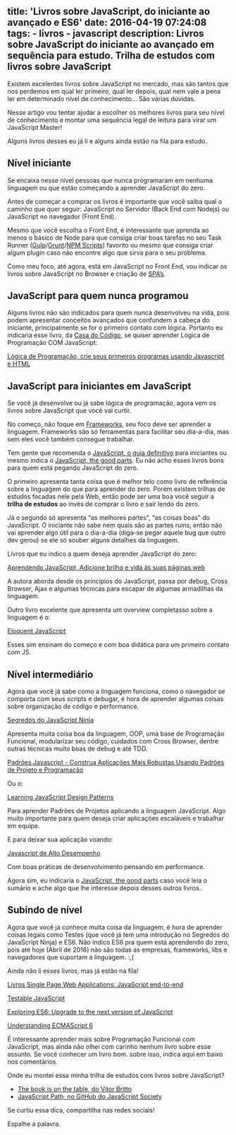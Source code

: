 title: 'Livros sobre JavaScript, do iniciante ao avançado e ES6'
date: 2016-04-19 07:24:08
tags:
	- livros
	- javascript
description: Livros sobre JavaScript do iniciante ao avançado em sequência para estudo. Trilha de estudos com livros sobre JavaScript
---

Existem excelentes livros sobre JavaScript no mercado, mas são tantos que nos perdemos em qual ler primeiro, qual ler depois, qual nem vale a pena ler em determinado nível de conhecimento... São várias dúvidas.

Nesse artigo vou tentar ajudar a escolher os melhores livros para seu nível de conhecimento e montar uma sequência legal de leitura para virar um JavaScript Master!<!--more-->

Alguns livros desses eu já li e alguns ainda estão na fila para estudo.

## Nível iniciante

Se encaixa nesse nível pessoas que nunca programaram em nenhuma linguagem ou que estão começando a aprender JavaScript do zero.

Antes de começar a comprar os livros é importante que você saiba qual o caminho que quer seguir: JavaScript no Servidor (Back End com Nodejs) ou JavaScript no navegador (Front End).

Mesmo que você escolha o Front End, é interessante que aprenda ao menos o básico de Node para que consiga criar boas tarefas no seu Task Runner ([Gulp](http://blog.caelum.com.br/bye-bye-grunt-js-hello-gulp-js/)/[Grunt](/posts/grunt-automatizando-tarefas/)/[NPM Scripts](https://css-tricks.com/why-npm-scripts/)) favorito ou mesmo que consiga criar algum plugin caso não encontre algo que sirva para o seu problema.

Como meu foco, até agora, está em JavaScript no Front End, vou indicar os livros sobre JavaScript no Browser e criação de [SPA’s](https://en.wikipedia.org/wiki/Single-page_application).

## JavaScript para quem nunca programou

Alguns livros não são indicados para quem nunca desenvolveu na vida, pois podem apresentar conceitos avançados que confundem a cabeça do iniciante, principalmente se for o primeiro contato com lógica. Portanto eu indicaria esse livro, da [Casa do Código](https://www.casadocodigo.com.br), se quiser aprender Lógica de Programação COM JavaScript:

[Lógica de Programação, crie seus primeiros programas usando Javascript e HTML](https://www.casadocodigo.com.br/products/livro-programacao)

## JavaScript para iniciantes em JavaScript

Se você já desenvolve ou já sabe lógica de programação, agora vem os livros sobre JavaScript que você vai curtir.

No começo, não foque em [Frameworks](/posts/frameworks-front-end/), seu foco deve ser aprender a linguagem. Frameworks são só ferramentas para facilitar seu dia-a-dia, mas sem eles você também consegue trabalhar.

Tem gente que recomenda o [JavaScript, o guia definitivo](http://www.buscape.com.br/livros/javascript-guia-definitivo) para iniciantes ou mesmo indica o [JavaScript, the good parts](http://www.buscape.com.br/livros/javascript-good-parts). Eu não acho esses livros bons para quem está pegando JavaScript do zero.

O primeiro apresenta tanta coisa que é melhor telo como livro de referência sobre a linguagem do que para aprender do zero. Porém existem trilhas de estudos focadas nele pela Web, então pode ser uma boa você seguir a **trilha de estudos** ao invés de comprar o livro e sair lendo do zero.

Já o segundo só apresenta “as melhores partes”, “as coisas boas” do JavaScript. O iniciante não sabe nem quais são as partes ruins, então não vai aprender algo útil para o dia-a-dia (diga-se pegar aquele bug que outro dev gerou) se ele só souber alguns detalhes da linguagem.

Livros que eu indico a quem deseja aprender JavaScript do zero:

[Aprendendo JavaScript, Adicione brilho e vida às suas páginas web](http://novatec.com.br/livros/aprendendojavascript/)

A autora aborda desde os principios do JavaScript, passa por debug, Cross Browser, Ajax e algumas técnicas para escapar de algumas armadilhas da linguagem.

Outro livro excelente que apresenta um overview completasso sobre a linguagem é o:

[Eloquent JavaScript](http://eloquentjavascript.net/)

Esses sim ensinam do começo e com boa didática para um primeiro contato com JS.

## Nível intermediário

Agora que você já sabe como a linguagem funciona, como o navegador se comporta com seus scripts e debugar, é hora de aprender algumas coisas sobre organização de código e performance.

[Segredos do JavaScript Ninja](http://www.buscape.com.br/segredos-do-ninja-javascript-john-resig-bear-bibeault-8575223283)

Apresenta muita coisa boa da linguagem, OOP, uma base de Programação Funcional, modularizar seu código, cuidados com Cross Browser, dentre outras técnicas muito boas de debug e até TDD.

[Padrões Javascript - Construa Aplicações Mais Robustas Usando Padrões de Projeto e Programação](http://www.buscape.com.br/padroes-javascript-construa-aplicacoes-mais-robustas-usando-padroes-de-projeto-e-programacao-stoyan-stefanov-857522266x)

Ou o:

[Learning JavaScript Design Patterns](https://addyosmani.com/resources/essentialjsdesignpatterns/book/)

Para aprender Padrões de Projetos aplicando a linguagem JavaScript. Algo muito importante para quem deseja criar aplicações escaláveis e trabalhar em equipe.

E para deixar sua aplicação voando:

[Javascript de Alto Desempenho](http://www.buscape.com.br/javascript-de-alto-desempenho-nicholas-c-zakas-8575222414)

Com boas práticas de desenvolvimento pensando em performance.

Agora sim, eu indicaria o [JavaScript, the good parts](http://www.buscape.com.br/livros/javascript-good-parts) caso você leia o sumário e ache algo que lhe interesse depois desses outros livros.

## Subindo de nível

Agora que você já conhece muita coisa da linguagem, é hora de aprender coisas legais como Testes (que você já tem uma introdução no Segredos do JavaScript Ninja) e ES6. Não indico ES6 pra quem está aprendendo do zero, pois até hoje (Abril de 2016) não são todas as empresas, frameworks, libs e navegadores que suportam a linguagem. :,(

Ainda não li esses livros, mas já estão na fila!

[Livros Single Page Web Applications: JavaScript end-to-end](http://www.buscape.com.br/single-page-web-applications-javascript-end-to-end-michael-mikowski-josh-powell-1617290750)

[Testable JavaScript](http://shop.oreilly.com/product/0636920024699.do)

[Exploring ES6: Upgrade to the next version of JavaScript](http://exploringjs.com/)

[Understanding ECMAScript 6](https://leanpub.com/understandinges6/read/)

É interessante aprender mais sobre Programação Funcional com JavaScript, mas ainda não olhei com carinho nenhum livro sobre esse assunto. Se você conhecer um livro bom. sobre isso, indica aqui em baixo nos comentários.

Onde eu montei essa minha trilha de estudos com livros sobre JavaScript?

- [The book is on the table, do Vitor Britto](http://www.vitorbritto.com.br/blog/the-book-is-on-the-table/)
- [JavaScript Path, no GitHub do JavaScript Society](https://github.com/javascript-society/javascript-path)

Se curtiu essa dica, compartilha nas redes sociais!

Espalhe a palavra.
